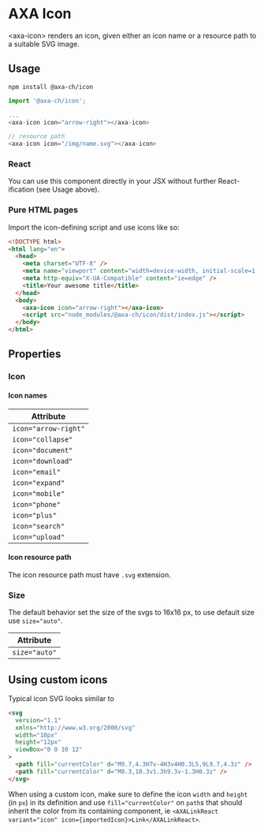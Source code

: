 # AXA Icon

&lt;axa-icon&gt; renders an icon, given either an icon name or a resource path to a suitable SVG image.

## Usage

`npm install @axa-ch/icon`

```js
import '@axa-ch/icon';

...
<axa-icon icon="arrow-right"></axa-icon>

// resource path
<axa-icon icon="/img/name.svg"></axa-icon>

```

### React

You can use this component directly in your JSX without further React-ification (see Usage above).

### Pure HTML pages

Import the icon-defining script and use icons like so:

```html
<!DOCTYPE html>
<html lang="en">
  <head>
    <meta charset="UTF-8" />
    <meta name="viewport" content="width=device-width, initial-scale=1.0" />
    <meta http-equiv="X-UA-Compatible" content="ie=edge" />
    <title>Your awesome title</title>
  </head>
  <body>
    <axa-icon icon="arrow-right"></axa-icon>
    <script src="node_modules/@axa-ch/icon/dist/index.js"></script>
  </body>
</html>
```

## Properties

### Icon

#### Icon names

| Attribute            |
| -------------------- |
| `icon="arrow-right"` |
| `icon="collapse"`    |
| `icon="document"`    |
| `icon="download"`    |
| `icon="email"`       |
| `icon="expand"`      |
| `icon="mobile"`      |
| `icon="phone"`       |
| `icon="plus"`        |
| `icon="search"`      |
| `icon="upload"`      |

#### Icon resource path

The icon resource path must have `.svg` extension.

### Size

The default behavior set the size of the svgs to 16x16 px, to use default size use `size="auto"`.

| Attribute     |
| ------------- |
| `size="auto"` |

## Using custom icons

Typical icon SVG looks similar to

```html
<svg
  version="1.1"
  xmlns="http://www.w3.org/2000/svg"
  width="10px"
  height="12px"
  viewBox="0 0 10 12"
>
  <path fill="currentColor" d="M9.7,4.3H7v-4H3v4H0.3L5,9L9.7,4.3z" />
  <path fill="currentColor" d="M0.3,10.3v1.3h9.3v-1.3H0.3z" />
</svg>
```

When using a custom icon, make sure to define the icon `width` and `height` (in `px`) in its definition and use `fill="currentColor"` on `path`s that should inherit the color from its containing component, ie `<AXALinkReact variant="icon" icon={importedIcon}>Link</AXALinkReact>`.

